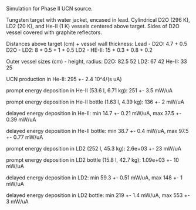 Simulation for Phase II UCN source.

Tungsten target with water jacket, encased in lead.
Cylindrical D2O (296 K), LD2 (20 K), and He-II (1 K) vessels centered above target.
Sides of D2O vessel covered with graphite reflectors.

Distances above target (cm) + vessel wall thickness:
Lead - D2O: 4.7 + 0.5
D2O - LD2: 8 + 0.5 + 1 + 0.5
LD2 - HE-II: 15 + 0.3 + 0.8 + 0.2

Outer vessel sizes (cm) - height, radius:
D2O: 82.5 52
LD2: 67 42
He-II: 33 25

UCN production in He-II:
295 +- 2.4 10^4/(s uA)

prompt energy deposition in He-II (53.6 l, 6.71 kg):
251 +- 3.5 mW/uA

prompt energy deposition in He-II bottle (1.63 l, 4.39 kg):
136 +- 2 mW/uA

delayed energy deposition in He-II:
min 14.7 +- 0.21 mW/uA, max 37.5 +- 0.39 mW/uA

delayed energy deposition in He-II bottle:
min 38.7 +- 0.4 mW/uA, max 97.5 +- 0.77 mW/uA

prompt energy deposition in LD2 (252 l, 45.3 kg):
2.6e+03 +- 23 mW/uA

prompt energy deposition in LD2 bottle (15.8 l, 42.7 kg):
1.09e+03 +- 10 mW/uA

delayed energy deposition in LD2:
min 59.3 +- 0.51 mW/uA, max 148 +- 1 mW/uA

delayed energy deposition in LD2 bottle:
min 219 +- 1.4 mW/uA, max 553 +- 3 mW/uA

